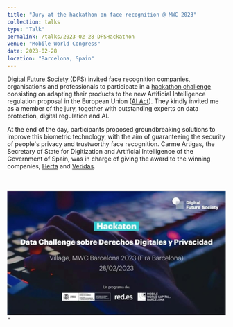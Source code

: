 ```yaml
---
title: "Jury at the hackathon on face recognition @ MWC 2023"
collection: talks
type: "Talk"
permalink: /talks/2023-02-28-DFSHackathon
venue: "Mobile World Congress"
date: 2023-02-28
location: "Barcelona, Spain"
---
```


[Digital Future Society](https://digitalfuturesociety.com/) (DFS) invited face recognition companies, organisations and professionals to participate in a [hackathon challenge](https://digitalfuturesociety.com/data-challenge-sobre-derechos-digitales-y-privacidad/) consisting on adapting their products to the new Artificial Intelligence regulation proposal in the European Union ([AI Act](https://eur-lex.europa.eu/legal-content/EN/TXT/?qid=1623335154975&uri=CELEX%3A52021PC0206)). They kindly invited me as a member of the jury, together with outstanding experts on data protection, digital regulation and AI. 

At the end of the day, participants proposed groundbreaking solutions to improve this biometric technology, with the aim of guaranteeing the security of people's privacy and trustworthy face recognition. Carme Artigas, the Secretary of State for Digitization and Artificial Intelligence of the Government of Spain, was in charge of giving the award to the winning companies, [Herta](https://hertasecurity.com/) and [Veridas](https://veridas.com/).

<br> <br/><img src='/images/mwc23.jpg'>"
